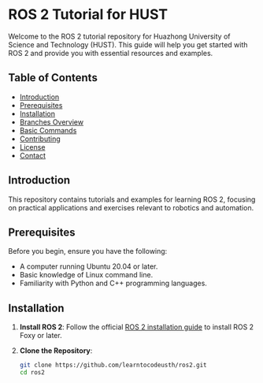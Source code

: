 # ROS 2 Tutorial for HUST

Welcome to the ROS 2 tutorial repository for Huazhong University of Science and Technology (HUST). This guide will help you get started with ROS 2 and provide you with essential resources and examples.

## Table of Contents

- [Introduction](#introduction)
- [Prerequisites](#prerequisites)
- [Installation](#installation)
- [Branches Overview](#branches-overview)
- [Basic Commands](#basic-commands)
- [Contributing](#contributing)
- [License](#license)
- [Contact](#contact)

## Introduction

This repository contains tutorials and examples for learning ROS 2, focusing on practical applications and exercises relevant to robotics and automation.

## Prerequisites

Before you begin, ensure you have the following:

- A computer running Ubuntu 20.04 or later.
- Basic knowledge of Linux command line.
- Familiarity with Python and C++ programming languages.

## Installation

1. **Install ROS 2**: Follow the official [ROS 2 installation guide](https://docs.ros.org/en/foxy/Installation/Ubuntu-Install-Debians.html) to install ROS 2 Foxy or later.

2. **Clone the Repository**:

   ```bash
   git clone https://github.com/learntocodeusth/ros2.git
   cd ros2
